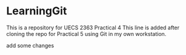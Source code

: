 # LearningGit
This is a repository for UECS 2363 Practical 4
This line is added after cloning the repo for Practical 5
using Git in my own workstation.

add some changes
